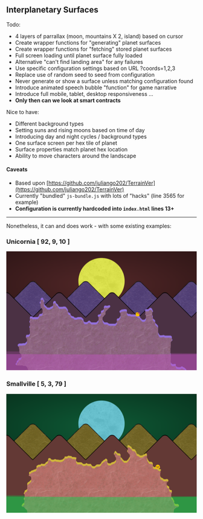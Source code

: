 ## Interplanetary Surfaces

Todo:

* 4 layers of parrallax (moon, mountains X 2, island) based on cursor
* Create wrapper functions for "generating" planet surfaces
* Create wrapper functions for "fetching" stored planet surfaces
* Full screen loading until planet surface fully loaded
* Alternative "can't find landing area" for any failures
* Use specific configuration settings based on URL ?coords=1,2,3
* Replace use of random seed to seed from configuration
* Never generate or show a surface unless matching configuration found
* Introduce animated speech bubble "function" for game narrative
* Introduce full mobile, tablet, desktop responsiveness ...
* __Only then can we look at smart contracts__

Nice to have:

* Different background types
* Setting suns and rising moons based on time of day
* Introducing day and night cycles / background types
* One surface screen per hex tile of planet
* Surface properties match planet hex location
* Ability to move characters around the landscape

#### Caveats

* Based upon [https://github.com/juliango202/TerrainVer](https://github.com/juliango202/TerrainVer)
* Currently "bundled" `js-bundle.js` with lots of "hacks" (line 3565 for example)
* __Configuration is currently hardcoded into `index.html` lines 13+__

-----------------

Nonetheless, it can and does work - with some existing examples:

### Unicornia [ 92, 9, 10 ]

![Unicornia](img/unicornia-surface.png)

### Smallville [ 5, 3, 79 ]

![Uncornia](img/smallville-surface.png)